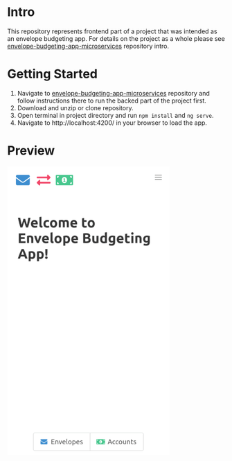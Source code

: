 # Intro

This repository represents frontend part of a project that was intended as an envelope budgeting app. For details on the project as a whole please see [envelope-budgeting-app-microservices](https://github.com/kat-wasik/envelope-budgeting-app-frontend) repository intro.

# Getting Started

1. Navigate to [envelope-budgeting-app-microservices](https://github.com/kat-wasik/envelope-budgeting-app-frontend) repository and follow instructions there to run the backed part of the project first.
2. Download and unzip or clone repository.
3. Open terminal in project directory and run `npm install` and `ng serve`.
4. Navigate to http://localhost:4200/ in your browser to load the app.

# Preview

![preview.gif](https://github.com/kat-wasik/envelope-budgeting-app-frontend/blob/main/src/assets/preview.gif)

